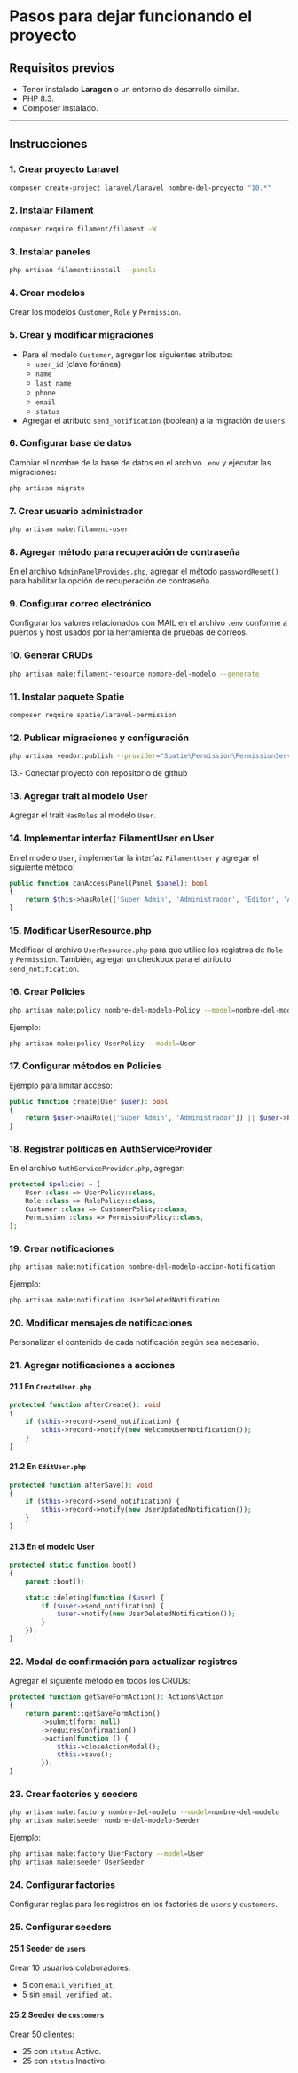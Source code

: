 # Pasos para dejar funcionando el proyecto

## Requisitos previos

- Tener instalado **Laragon** o un entorno de desarrollo similar.
- PHP 8.3.
- Composer instalado.

---

## Instrucciones

### 1. Crear proyecto Laravel

```bash
composer create-project laravel/laravel nombre-del-proyecto "10.*"
```

### 2. Instalar Filament

```bash
composer require filament/filament -W
```

### 3. Instalar paneles

```bash
php artisan filament:install --panels
```

### 4. Crear modelos

Crear los modelos `Customer`, `Role` y `Permission`.

### 5. Crear y modificar migraciones

- Para el modelo `Customer`, agregar los siguientes atributos:
  - `user_id` (clave foránea)
  - `name`
  - `last_name`
  - `phone`
  - `email`
  - `status`
- Agregar el atributo `send_notification` (boolean) a la migración de `users`.

### 6. Configurar base de datos

Cambiar el nombre de la base de datos en el archivo `.env` y ejecutar las migraciones:

```bash
php artisan migrate
```

### 7. Crear usuario administrador

```bash
php artisan make:filament-user
```

### 8. Agregar método para recuperación de contraseña

En el archivo `AdminPanelProvides.php`, agregar el método `passwordReset()` para habilitar la opción de recuperación de contraseña.

### 9. Configurar correo electrónico

Configurar los valores relacionados con MAIL en el archivo `.env` conforme a puertos y host usados por la herramienta de pruebas de correos.

### 10. Generar CRUDs

```bash
php artisan make:filament-resource nombre-del-modelo --generate
```

### 11. Instalar paquete Spatie

```bash
composer require spatie/laravel-permission
```

### 12. Publicar migraciones y configuración

```bash
php artisan vendor:publish --provider="Spatie\Permission\PermissionServiceProvider"
```


13.- Conectar proyecto con repositorio de github


### 13. Agregar trait al modelo User

Agregar el trait `HasRoles` al modelo `User`.

### 14. Implementar interfaz FilamentUser en User

En el modelo `User`, implementar la interfaz `FilamentUser` y agregar el siguiente método:

```php
public function canAccessPanel(Panel $panel): bool
{
    return $this->hasRole(['Super Admin', 'Administrador', 'Editor', 'Autor', 'Colaborador', 'Subscriptor']);
}
```

### 15. Modificar UserResource.php

Modificar el archivo `UserResource.php` para que utilice los registros de `Role` y `Permission`. También, agregar un checkbox para el atributo `send_notification`.

### 16. Crear Policies

```bash
php artisan make:policy nombre-del-modelo-Policy --model=nombre-del-modelo
```
Ejemplo:
```bash
php artisan make:policy UserPolicy --model=User
```

### 17. Configurar métodos en Policies

Ejemplo para limitar acceso:

```php
public function create(User $user): bool
{
    return $user->hasRole(['Super Admin', 'Administrador']) || $user->hasPermissionTo('Crear cliente');
}
```

### 18. Registrar políticas en AuthServiceProvider

En el archivo `AuthServiceProvider.php`, agregar:

```php
protected $policies = [
    User::class => UserPolicy::class,
    Role::class => RolePolicy::class,
    Customer::class => CustomerPolicy::class,
    Permission::class => PermissionPolicy::class,
];
```

### 19. Crear notificaciones

```bash
php artisan make:notification nombre-del-modelo-accion-Notification
```
Ejemplo:
```bash
php artisan make:notification UserDeletedNotification
```

### 20. Modificar mensajes de notificaciones

Personalizar el contenido de cada notificación según sea necesario.

### 21. Agregar notificaciones a acciones

#### 21.1 En `CreateUser.php`

```php
protected function afterCreate(): void
{
    if ($this->record->send_notification) {
        $this->record->notify(new WelcomeUserNotification());
    }
}
```

#### 21.2 En `EditUser.php`

```php
protected function afterSave(): void
{
    if ($this->record->send_notification) {
        $this->record->notify(new UserUpdatedNotification());
    }
}
```

#### 21.3 En el modelo User

```php
protected static function boot()
{
    parent::boot();

    static::deleting(function ($user) {
        if ($user->send_notification) {
            $user->notify(new UserDeletedNotification());
        }
    });
}
```

### 22. Modal de confirmación para actualizar registros

Agregar el siguiente método en todos los CRUDs:

```php
protected function getSaveFormAction(): Actions\Action
{
    return parent::getSaveFormAction()
        ->submit(form: null)
        ->requiresConfirmation()
        ->action(function () {
            $this->closeActionModal();
            $this->save();
        });
}
```

### 23. Crear factories y seeders

```bash
php artisan make:factory nombre-del-modelo --model=nombre-del-modelo
php artisan make:seeder nombre-del-modelo-Seeder
```
Ejemplo:
```bash
php artisan make:factory UserFactory --model=User
php artisan make:seeder UserSeeder
```

### 24. Configurar factories

Configurar reglas para los registros en los factories de `users` y `customers`.

### 25. Configurar seeders

#### 25.1 Seeder de `users`

Crear 10 usuarios colaboradores:
- 5 con `email_verified_at`.
- 5 sin `email_verified_at`.

#### 25.2 Seeder de `customers`

Crear 50 clientes:
- 25 con `status` Activo.
- 25 con `status` Inactivo.
